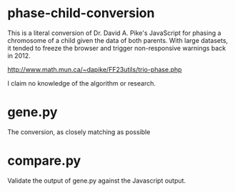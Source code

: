# phase-child-conversion

This is a literal conversion of Dr. David A. Pike's JavaScript for phasing a chromosome of a child given the data of both parents. With large datasets, it tended to freeze the browser and trigger non-responsive warnings back in 2012.

http://www.math.mun.ca/~dapike/FF23utils/trio-phase.php 

I claim no knowledge of the algorithm or research. 

# gene.py

The conversion, as closely matching as possible

# compare.py

Validate the output of gene.py against the Javascript output.